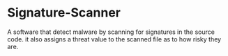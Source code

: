 # Signature-Scanner
A software that detect malware by scanning for signatures in the source code. it also assigns a threat value to the scanned file as to how risky they are.
